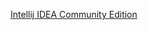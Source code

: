 [Intellij IDEA Community Edition](https://www.jetbrains.com/idea/download/download-thanks.html?platform=windows&code=IIC)
